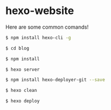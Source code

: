 # hexo-website

Here are some common comands!

``` bash
$ npm install hexo-cli -g
```

``` bash
$ cd blog
```

``` bash
$ npm install
```

``` bash
$ hexo server
```

``` bash
$ npm install hexo-deployer-git --save
```

``` bash
$ hexo clean
```

``` bash
$ hexo deploy
```

